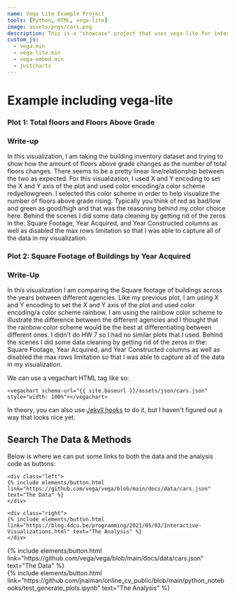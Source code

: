```yaml
---
name: Vega Lite Example Project
tools: [Python, HTML, vega-lite]
image: assets/pngs/cars.png
description: This is a "showcase" project that uses vega-lite for interactive viz!
custom_js:
  - vega.min
  - vega-lite.min
  - vega-embed.min
  - justcharts
---
```



# Example including vega-lite

### Plot 1: Total floors and Floors Above Grade

<vegachart schema-url="{{ site.baseurl }}/assets/json/Total_Floors_Above_Grade.json" style="width: 100%"></vegachart>

### Write-up 

In this visualization, I am taking the building inventory dataset and trying to show how the amount of floors above grade changes as the number of total floors changes. There seems to be a pretty linear line/relationship between the two as expected. For this visualization, I used X and Y encoding to set the X and Y axis of the plot and used color encoding/a color scheme redyellowgreen. I selected this color scheme in order to help visualize the number of floors above grade rising. Typically you think of red as bad/low and green as good/high and that was the reasoning behind my color choice here. Behind the scenes I did some data cleaning by getting rid of the zeros in the: Square Footage, Year Acquired, and Year Constructed columns as well as disabled the max rows limitation so that I was able to capture all of the data in my visualization.

### Plot 2: Square Footage of Buildings by Year Acquired

<vegachart schema-url="{{ site.baseurl }}/assets/json/Year_Acquired_Square_Footage.json" style="width: 100%"></vegachart>

### Write-Up 

In this visualization I am comparing the Square footage of buildings across the years between different agencies. Like my previous plot, I am using X and Y encoding to set the X and Y axis of the plot and used color encoding/a color scheme rainbow. I am using the rainbow color scheme to illustrate the difference between the different agencies and I thought that the rainbow color scheme would be the best at differentiating between different ones. I didn't do HW 7 so I had no similar plots that I used. Behind the scenes I did some data cleaning by getting rid of the zeros in the: Square Footage, Year Acquired, and Year Constructed columns as well as disabled the max rows limitation so that I was able to capture all of the data in my visualization.


We can use a vegachart HTML tag like so:

```
<vegachart schema-url="{{ site.baseurl }}/assets/json/cars.json" style="width: 100%"></vegachart>
```

<vegachart schema-url="{{ site.baseurl }}/assets/json/cars.json" style="width: 100%"></vegachart>

In theory, you can also use [Jekyll hooks](https://jekyllrb.com/docs/plugins/hooks/) to do it, but I haven't figured out a way that looks nice yet.


## Search The Data & Methods

Below is where we can put some links to both the data and the analysis code as buttons:

```
<div class="left">
{% include elements/button.html link="https://github.com/vega/vega/blob/main/docs/data/cars.json" text="The Data" %}
</div>

<div class="right">
{% include elements/button.html link="https://blog.4dcu.be/programming/2021/05/03/Interactive-Visualizations.html" text="The Analysis" %}
</div>
```

<!-- these are written in a combo of html and liquid --> 

<div class="left">
{% include elements/button.html link="https://github.com/vega/vega/blob/main/docs/data/cars.json" text="The Data" %}
</div>

<div class="right">
{% include elements/button.html link="https://github.com/jnaiman/online_cv_public/blob/main/python_notebooks/test_generate_plots.ipynb" text="The Analysis" %}
</div>

